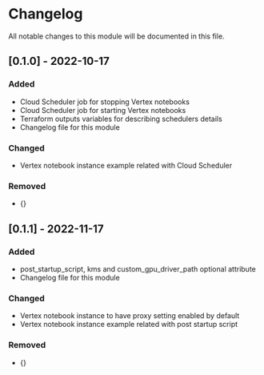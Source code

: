 # Changelog

All notable changes to this module will be documented in this file.

## [0.1.0] - 2022-10-17

### Added

- Cloud Scheduler job for stopping Vertex notebooks
- Cloud Scheduler job for starting Vertex notebooks
- Terraform outputs variables for describing schedulers details
- Changelog file for this module

### Changed

- Vertex notebook instance example related with Cloud Scheduler

### Removed

- {}

## [0.1.1] - 2022-11-17

### Added

- post_startup_script, kms and custom_gpu_driver_path optional attribute
- Changelog file for this module

### Changed

- Vertex notebook instance to have proxy setting enabled by default
- Vertex notebook instance example related with post startup script

### Removed

- {}
